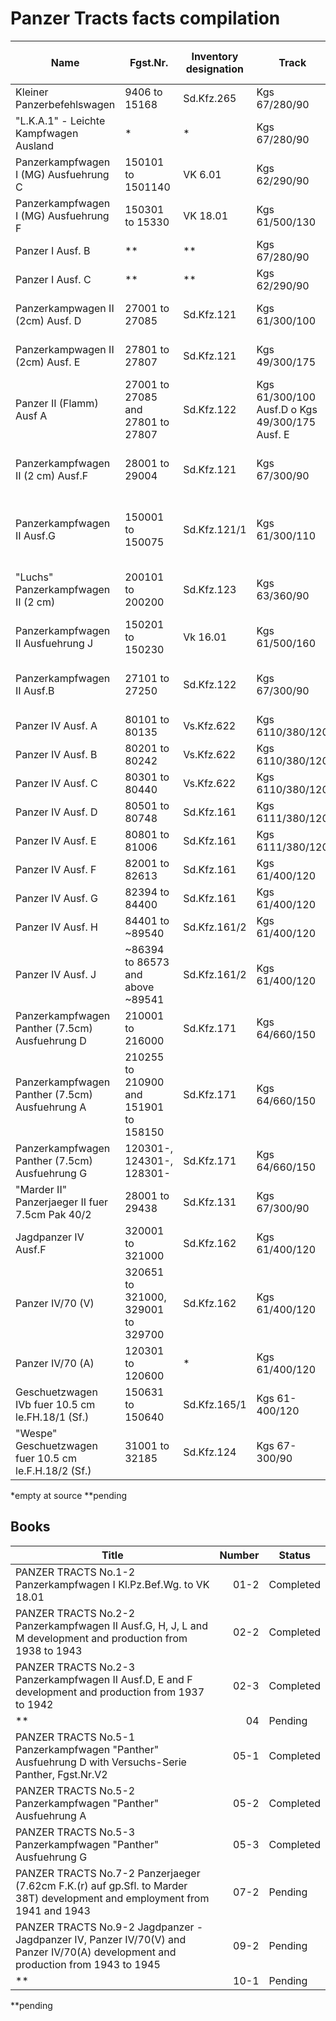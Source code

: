 # Panzer Tracts facts compilation

|Name|Fgst.Nr.|Inventory designation|Track|Links per side|Description|Panzer Tracts source|Page|
|----|--------|---------------------|-----|--------------:|-----------|--------------------:|----:|
|Kleiner Panzerbefehlswagen                            | 9406 to 15168                         | Sd.Kfz.265   | Kgs 67/280/90                                   | 100 | Dry pin 260 (275)                    |  01-2 |   1-120 |
|"L.K.A.1" - Leichte Kampfwagen Ausland                | *                                     | *            | Kgs 67/280/90                                   | 100 | Dry pin                              |  01-2 |   1-145 |
|Panzerkampfwagen I (MG) Ausfuehrung C                 | 150101 to 1501140                     | VK 6.01      | Kgs 62/290/90                                   |  89 | Dry pin                              |  01-2 |   1-158 |
|Panzerkampfwagen I (MG) Ausfuehrung F                 | 150301 to 15330                       | VK 18.01     | Kgs 61/500/130                                  |  65 | Dry pin                              |  01-2 |   1-170 |
|Panzer I Ausf. B                                      |  **                                   | **           | Kgs 67/280/90                                   | **  | *                                    | **    |      ** |
|Panzer I Ausf. C                                      |  **                                   | **           | Kgs 62/290/90                                   | **  | *                                    | **    |      ** |
|Panzerkampwagen II (2cm) Ausf. D                      | 27001 to 27085                        | Sd.Kfz.121   | Kgs 61/300/100                                  | *   | *                                    |  02-3 |  2-3-11 |
|Panzerkampwagen II (2cm) Ausf. E                      | 27801 to 27807                        | Sd.Kfz.121   | Kgs 49/300/175                                  | *   | *                                    |  02-3 |  2-3-11 |
|Panzer II (Flamm) Ausf A                              | 27001 to 27085 and 27801 to 27807     | Sd.Kfz.122   | Kgs 61/300/100 Ausf.D o Kgs 49/300/175 Ausf. E  | *   | *                                    |  02-3 |  2-3-23 |
|Panzerkampfwagen II (2 cm) Ausf.F                     | 28001 to 29004                        | Sd.Kfz.121   | Kgs 67/300/90                                   | 108 | Dry pin, 285mm wide with 90mm pitch  |  02-3 |  2-3-39 |
|Panzerkampfwagen II Ausf.G                            | 150001 to 150075                      | Sd.Kfz.121/1 | Kgs 61/300/110                                  |  77 | Dry pin, 300mm wide with 110mm pitch |  02-2 |  2-2-11 |
|"Luchs" Panzerkampfwagen II (2 cm)                    | 200101 to 200200                      | Sd.Kfz.123   | Kgs 63/360/90                                   |  96 | Dry pin, 360mm wide with 90mm pitch  |  02-2 |  2-2-43 |
|Panzerkampfwagen II Ausfuehrung J                     | 150201 to 150230                      | Vk 16.01     | Kgs 61/500/160                                  |  53 | *                                    |  02-02|  2-2-46 |
|Panzerkampfwagen II Ausf.B                            | 27101 to 27250                        | Sd.Kfz.122   | Kgs 67/300/90                                   | 108 | Dry pin, 285mm wide with 90mm pitch  |  02-3 |  2-3-39 |
|Panzer IV Ausf. A                                     | 80101 to 80135                        | Vs.Kfz.622   | Kgs 6110/380/120                                |  99 | Dry pin                              |    04 |      ** |
|Panzer IV Ausf. B                                     | 80201 to 80242                        | Vs.Kfz.622   | Kgs 6110/380/120                                |  99 | Dry pin                              |    04 |      ** |
|Panzer IV Ausf. C                                     | 80301 to 80440                        | Vs.Kfz.622   | Kgs 6110/380/120                                |  99 | Dry pin                              |    04 |      ** |
|Panzer IV Ausf. D                                     | 80501 to 80748                        | Sd.Kfz.161   | Kgs 6111/380/120                                |  99 | Dry pin                              |    04 |      ** |
|Panzer IV Ausf. E                                     | 80801 to 81006                        | Sd.Kfz.161   | Kgs 6111/380/120                                |  99 | Dry pin                              |    04 |      ** |
|Panzer IV Ausf. F                                     | 82001 to 82613                        | Sd.Kfz.161   | Kgs 61/400/120                                  |  99 | Dry pin                              |    04 |      ** |
|Panzer IV Ausf. G                                     | 82394 to 84400                        | Sd.Kfz.161   | Kgs 61/400/120                                  |  99 | Dry pin                              |    04 |      ** |
|Panzer IV Ausf. H                                     | 84401 to ~89540                       | Sd.Kfz.161/2 | Kgs 61/400/120                                  |  99 | Dry pin                              |    04 |      ** |
|Panzer IV Ausf. J                                     | ~86394 to 86573 and above ~89541      | Sd.Kfz.161/2 | Kgs 61/400/120                                  |  99 | Dry pin                              |    04 |      ** |
|Panzerkampfwagen Panther (7.5cm) Ausfuehrung D        | 210001 to 216000                      | Sd.Kfz.171   | Kgs 64/660/150                                  |  87 | Dry pin                              |  05-1 |    5-72 |
|Panzerkampfwagen Panther (7.5cm) Ausfuehrung A        | 210255 to 210900 and 151901 to 158150 | Sd.Kfz.171   | Kgs 64/660/150                                  |  87 | Dry pin                              |  05-2 |   5-140 |
|Panzerkampfwagen Panther (7.5cm) Ausfuehrung G        | 120301-, 124301-, 128301-             | Sd.Kfz.171   | Kgs 64/660/150                                  |  87 | Dry pin                              |  05-3 |   5-208 |
|"Marder II" Panzerjaeger II fuer 7.5cm Pak 40/2       | 28001 to 29438                        | Sd.Kfz.131   | Kgs 67/300/90                                   | 108 | Dry pin                              |  07-2 |   7-135 |
|Jagdpanzer IV Ausf.F                                  | 320001 to 321000                      | Sd.Kfz.162   | Kgs 61/400/120                                  |  99 | Dry pin                              |  09-2 |  9-2-37 |
|Panzer IV/70 (V)                                      | 320651 to 321000, 329001 to 329700    | Sd.Kfz.162   | Kgs 61/400/120                                  |  99 | Dry pin                              |  09-2 |  9-2-58 |
|Panzer IV/70 (A)                                      | 120301 to 120600                      | *            | Kgs 61/400/120                                  |  99 | Dry pin                              |  09-2 |  9-2-59 |
|Geschuetzwagen IVb fuer 10.5 cm le.FH.18/1 (Sf.)      | 150631 to 150640                      | Sd.Kfz.165/1 | Kgs 61-400/120                                  |  89 | Dry pin                              |  10-1 |  10-1-9 |
|"Wespe" Geschuetzwagen fuer 10.5 cm le.F.H.18/2 (Sf.) | 31001 to 32185                        | Sd.Kfz.124   | Kgs 67-300/90                                   | 108 | Dry pin                              |  10-1 | 10-1-21 |

*empty at source
**pending

## Books

| Title                                                                                                                             | Number | Status    |
|-----------------------------------------------------------------------------------------------------------------------------------|-------:|-----------|
| PANZER TRACTS No.1-2 Panzerkampfwagen I Kl.Pz.Bef.Wg. to VK 18.01                                                                 |   01-2 | Completed |
| PANZER TRACTS No.2-2 Panzerkampfwagen II Ausf.G, H, J, L and M development and production from 1938 to 1943                       |   02-2 | Completed |
| PANZER TRACTS No.2-3 Panzerkampfwagen II Ausf.D, E and F development and production from 1937 to 1942                             |   02-3 | Completed |
| **                                                                                                                                |   04   | Pending   |
| PANZER TRACTS No.5-1 Panzerkampfwagen "Panther" Ausfuehrung D with Versuchs-Serie Panther, Fgst.Nr.V2                             |   05-1 | Completed |
| PANZER TRACTS No.5-2 Panzerkampfwagen "Panther" Ausfuehrung A                                                                     |   05-2 | Completed |
| PANZER TRACTS No.5-3 Panzerkampfwagen "Panther" Ausfuehrung G                                                                     |   05-3 | Completed |
| PANZER TRACTS No.7-2 Panzerjaeger (7.62cm F.K.(r) auf gp.Sfl. to Marder 38T) development and employment from 1941 and 1943        |   07-2 | Pending   |
| PANZER TRACTS No.9-2 Jagdpanzer - Jagdpanzer IV, Panzer IV/70(V) and Panzer IV/70(A) development and production from 1943 to 1945 |   09-2 | Pending   |
| **                                                                                                                                |   10-1 | Pending   |

**pending
